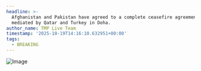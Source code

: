 ```yaml
---
headline: >-
  Afghanistan and Pakistan have agreed to a complete ceasefire agreement,
  mediated by Qatar and Turkey in Doha.
author_name: TMP Live Team
timestamp: '2025-10-19T14:16:10.632951+00:00'
tags:
  - BREAKING
---
```

![Image](https://i.postimg.cc/9Q8qCbGB/i-Stock-1143362068.jpg)
